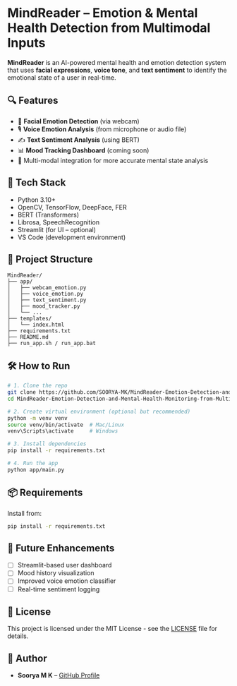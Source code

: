 # MindReader – Emotion & Mental Health Detection from Multimodal Inputs

**MindReader** is an AI-powered mental health and emotion detection system that uses **facial expressions**, **voice tone**, and **text sentiment** to identify the emotional state of a user in real-time.

## 🔍 Features

- 🎥 **Facial Emotion Detection** (via webcam)
- 🎙️ **Voice Emotion Analysis** (from microphone or audio file)
- ✍️ **Text Sentiment Analysis** (using BERT)
- 📊 **Mood Tracking Dashboard** (coming soon)
- 🧠 Multi-modal integration for more accurate mental state analysis

## 🚀 Tech Stack

- Python 3.10+
- OpenCV, TensorFlow, DeepFace, FER
- BERT (Transformers)
- Librosa, SpeechRecognition
- Streamlit (for UI – optional)
- VS Code (development environment)

## 📁 Project Structure

```
MindReader/
├── app/
│   ├── webcam_emotion.py
│   ├── voice_emotion.py
│   ├── text_sentiment.py
│   ├── mood_tracker.py
│   └── ...
├── templates/
│   └── index.html
├── requirements.txt
├── README.md
├── run_app.sh / run_app.bat
```

## 🛠️ How to Run

```bash
# 1. Clone the repo
git clone https://github.com/SOORYA-MK/MindReader-Emotion-Detection-and-Mental-Health-Monitoring-from-Multimodal-Inputs.git
cd MindReader-Emotion-Detection-and-Mental-Health-Monitoring-from-Multimodal-Inputs

# 2. Create virtual environment (optional but recommended)
python -m venv venv
source venv/bin/activate  # Mac/Linux
venv\Scripts\activate     # Windows

# 3. Install dependencies
pip install -r requirements.txt

# 4. Run the app
python app/main.py
```

## 📦 Requirements

Install from:
```bash
pip install -r requirements.txt
```

## 🧠 Future Enhancements

- [ ] Streamlit-based user dashboard
- [ ] Mood history visualization
- [ ] Improved voice emotion classifier
- [ ] Real-time sentiment logging

## 📝 License

This project is licensed under the MIT License - see the [LICENSE](LICENSE) file for details.

## 🙌 Author

- **Soorya M K** – [GitHub Profile](https://github.com/SOORYA-MK)
